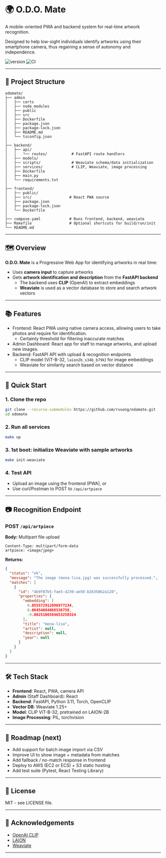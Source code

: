 # 🌍 O.D.O. Mate

A mobile-oriented PWA and backend system for real-time artwork recognition.

Designed to help low-sight individuals identify artworks using their smartphone camera, thus regaining a sense of autonomy and independence.

![version](https://img.shields.io/github/v/release/rvuong/odomate?sort=semver&label=version)
![CI](https://github.com/rvuong/odomate/actions/workflows/main.yml/badge.svg)

---

## 📁 Project Structure

```
odomate/
├── admin
│   ├── certs
│   ├── node_modules
│   ├── public
│   ├── src
│   ├── Dockerfile
│   ├── package.json
│   ├── package-lock.json
│   ├── README.md
│   └── tsconfig.json
│
├── backend/
│   ├── api/
│   │   └── routes/           # FastAPI route handlers
│   ├── models/               
│   ├── scripts/              # Weaviate schema/data initialization
│   ├── services/             # CLIP, Weaviate, image processing
│   ├── Dockerfile
│   ├── main.py
│   └── requirements.txt
│
├── frontend/
│   ├── public/
│   ├── src/                 # React PWA source
│   ├── package.json
│   ├── package-lock.json
│   └── Dockerfile
│
├── compose.yaml             # Runs frontend, backend, weaviate
├── Makefile                 # Optional shortcuts for build/run/init
└── README.md
```

---

## 🗺️ Overview
**O.D.O. Mate** is a Progressive Web App for identifying artworks in real time:
- Uses **camera input** to capture artworks
- Gets **artwork identification and description** from the **FastAPI backend**
  - The backend uses **CLIP** (OpenAI) to extract embeddings
  - **Weaviate** is used as a vector database to store and search artwork vectors

---

## 📚 Features
- Frontend: React PWA using native camera access, allowing users to take photos and require for identification.
  - Certainty threshold for filtering inaccurate matches
- Admin Dashboard: React app for staff to manage artworks, and upload new images.
- Backend: FastAPI API with upload & recognition endpoints
  - CLIP model (ViT-B-32, `laion2b_s34b_b79k`) for image embeddings
  - Weaviate for similarity search based on vector distance

---

## 🚀 Quick Start

### 1. Clone the repo
```bash
git clone --recurse-submodules https://github.com/rvuong/odomate.git
cd odomate
```

### 2. Run all services
```bash
make up
```

### 3. 1st boot: initialize Weaviate with sample artworks
```bash
make init-weaviate
```

### 4. Test API
- Upload an image using the frontend (PWA), or
- Use curl/Postman to POST to `/api/artpiece`

---

## 📷 Recognition Endpoint
### POST `/api/artpiece`
**Body:** Multipart file upload
```http
Content-Type: multipart/form-data
artpiece: <image/jpeg>
```

**Returns:**
```json
{
  "status": "ok",
  "message": "The image (mona-lisa.jpg) was successfully processed.",
  "matches": [
    {
      "id": "4b9f07b5-fae5-4239-ae50-b2b350b2a128",
      "properties": {
        "embedding": [
          0.055572912096977234,
          0.06454084068536758,
          -0.0025106584653258324
        ],
        "title": "mona-lisa",
        "artist": null,
        "description": null,
        "year": null
      }
    }
  ]
}
```

---

## 🛠️ Tech Stack
- **Frontend**: React, PWA, camera API
- **Admin** (Staff Dashboard): React
- **Backend**: FastAPI, Python 3.11, Torch, OpenCLIP
- **Vector DB**: Weaviate 1.25+
- **Model**: CLIP ViT-B-32, pretrained on LAION-2B
- **Image Processing**: PIL, torchvision

---

## 📆 Roadmap (next)
- Add support for batch image import via CSV
- Improve UI to show image + metadata from matches
- Add fallback / no-match response in frontend
- Deploy to AWS (EC2 or ECS) + S3 static hosting
- Add test suite (Pytest, React Testing Library)

---

## 📜 License
MIT - see LICENSE file.

---

## 🙌 Acknowledgements
- [OpenAI CLIP](https://github.com/openai/CLIP)
- [LAION](https://laion.ai)
- [Weaviate](https://weaviate.io)

---
